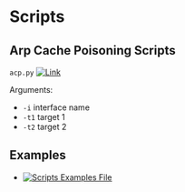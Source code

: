 # Scripts

Arp Cache Poisoning Scripts
----
`acp.py` [![Link]()](https://github.com/xenon-xenon/xegtor/blob/master/scripts/acp.py)

Arguments:
- `-i` interface name
- `-t1` target 1
- `-t2` target 2

Examples
----
- [![Scripts Examples File]()](https://github.com/xenon-xenon/xegtor/blob/master/scripts/examples.txt)